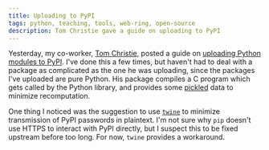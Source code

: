 ```yaml
---
title: Uploading to PyPI
tags: python, teaching, tools, web-ring, open-source
description: Tom Christie gave a guide on uploading to PyPI
---
```


Yesterday, my co-worker, [Tom Christie](https://tom-christie.github.io/), posted a guide on [uploading Python modules to PyPI](https://tom-christie.github.io/articles/pypi/). I've done this a few times, but haven't had to deal with a package as complicated as the one he was uploading, since the packages I've uploaded are pure Python. His package compiles a C program which gets called by the Python library, and provides some [pickled](https://docs.python.org/2/library/pickle.html) data to minimize recomputation.

One thing I noticed was the suggestion to use [`twine`](https://pypi.python.org/pypi/twine/1.3.0) to minimize transmission of PyPI passwords in plaintext. I'm not sure why `pip` doesn't use HTTPS to interact with PyPI directly, but I suspect this to be fixed upstream before too long. For now, `twine` provides a workaround.
